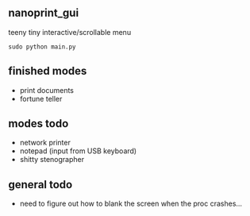nanoprint_gui
-----

teeny tiny interactive/scrollable menu

`sudo python main.py`

## finished modes
+ print documents
+ fortune teller

## modes todo
+ network printer
+ notepad (input from USB keyboard)
+ shitty stenographer

## general todo
+ need to figure out how to blank the screen when the proc crashes...
